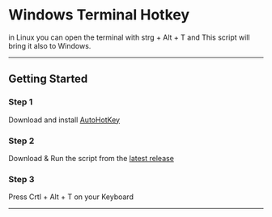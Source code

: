 # Windows Terminal Hotkey

in Linux you can open the terminal with strg + Alt + T and This script will bring it also to Windows.

---

## Getting Started

### Step 1

Download and install [AutoHotKey](https://www.autohotkey.com/)

### Step 2

Download & Run the script from the [latest release](https://github.com/schatzsuche/windowsTerminalHotKey/releases)

### Step 3

Press Crtl + Alt + T on your Keyboard

---
